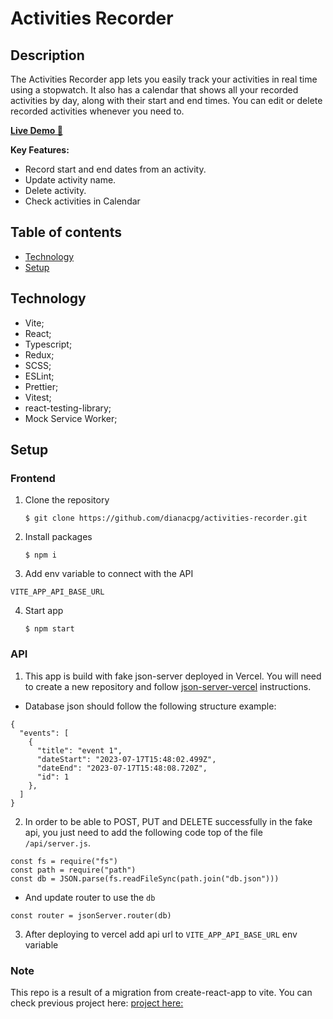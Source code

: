 # Activities Recorder

## Description

The Activities Recorder app lets you easily track your activities in real time using a stopwatch. It also has a calendar that shows all your recorded activities by day, along with their start and end times. You can edit or delete recorded activities whenever you need to.

[**Live Demo 🚀**](https://activities-recorder.vercel.app/)

**Key Features:**

- Record start and end dates from an activity.
- Update activity name.
- Delete activity.
- Check activities in Calendar

## Table of contents

- [Technology](#technology)
- [Setup](#setup)

## Technology

- Vite;
- React;
- Typescript;
- Redux;
- SCSS;
- ESLint;
- Prettier;
- Vitest;
- react-testing-library;
- Mock Service Worker;

## Setup

### Frontend

1. Clone the repository
   ```
   $ git clone https://github.com/dianacpg/activities-recorder.git
   ```
2. Install packages
   ```
   $ npm i
   ```
3. Add env variable to connect with the API

```
VITE_APP_API_BASE_URL
```

4. Start app
   ```
   $ npm start
   ```

### API

1. This app is build with fake json-server deployed in Vercel. You will need to create a new repository and follow [json-server-vercel](https://github.com/kitloong/json-server-vercel) instructions.

- Database json should follow the following structure example:

```
{
  "events": [
    {
      "title": "event 1",
      "dateStart": "2023-07-17T15:48:02.499Z",
      "dateEnd": "2023-07-17T15:48:08.720Z",
      "id": 1
    },
  ]
}
```

2. In order to be able to POST, PUT and DELETE successfully in the fake api, you just need to add the following code top of the file `/api/server.js`.

```
const fs = require("fs")
const path = require("path")
const db = JSON.parse(fs.readFileSync(path.join("db.json")))
```

- And update router to use the `db`

```
const router = jsonServer.router(db)
```

3. After deploying to vercel add api url to `VITE_APP_API_BASE_URL` env variable

### Note

This repo is a result of a migration from create-react-app to vite. You can check previous project here: [project here:](https://github.com/dianacpg/react-redux-ts_activities_recorder/)
